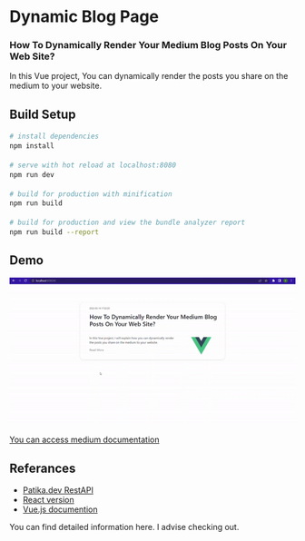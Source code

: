 
# Dynamic Blog Page

### How To Dynamically Render Your Medium Blog Posts On Your Web Site?

In this Vue project, You can dynamically render the posts you share on the medium to your website.







## Build Setup

``` bash
# install dependencies
npm install

# serve with hot reload at localhost:8080
npm run dev

# build for production with minification
npm run build

# build for production and view the bundle analyzer report
npm run build --report
```

## Demo

![alt text](https://github.com/dduyguu/medium-API/blob/a5b27fa911a9652df835a539834d96b75d3dc882/src/assets/demo.gif)

[You can access medium documentation](https://medium.com/@isikduygu/how-to-dynamically-render-your-medium-blog-posts-on-your-web-site-105ed024504f)


## Referances

- [Patika.dev RestAPI](https://app.patika.dev/moduller/rest-api)
- [React version](https://levelup.gitconnected.com/how-to-dynamically-render-your-medium-blog-posts-on-your-portfolio-site-6b008580bd34)
- [Vue.js documention](https://v2.vuejs.org/v2/cookbook/using-axios-to-consume-apis.html)

You can find detailed information here. I advise checking out.

  
